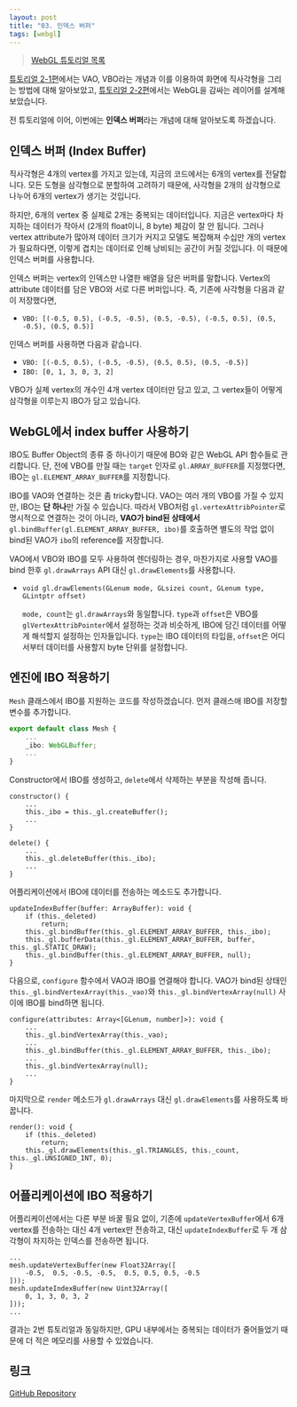 ```yaml
---
layout: post
title: "03. 인덱스 버퍼"
tags: [webgl]
---
```


> [WebGL 튜토리얼 목록]({{site.url}}/1_webgl-tutorials)

[튜토리얼 2-1편]({{site.url}}/2019/04/20/webgl-vao)에서는 VAO, VBO라는 개념과 이를 이용하여 화면에 직사각형을 그리는 방법에 대해 알아보았고, [튜토리얼 2-2편]({{site.url}}/2019/04/20/webgl-mesh)에서는 WebGL을 감싸는 레이어를 설계해 보았습니다.

전 튜토리얼에 이어, 이번에는 **인덱스 버퍼**라는 개념에 대해 알아보도록 하겠습니다.

<!--more-->

## 인덱스 버퍼 (Index Buffer)
직사각형은 4개의 vertex를 가지고 있는데, 지금의 코드에서는 6개의 vertex를 전달합니다. 모든 도형을 삼각형으로 분할하여 고려하기 때문에, 사각형을 2개의 삼각형으로 나누어 6개의 vertex가 생기는 것입니다.

하지만, 6개의 vertex 중 실제로 2개는 중복되는 데이터입니다. 지금은 vertex마다 차지하는 데이터가 작아서 (2개의 float이니, 8 byte) 체감이 잘 안 됩니다. 그러나 vertex attribute가 많아져 데이터 크기가 커지고 모델도 복잡해져 수십만 개의 vertex가 필요하다면, 이렇게 겹치는 데이터로 인해 낭비되는 공간이 커질 것입니다. 이 때문에 인덱스 버퍼를 사용합니다.

인덱스 버퍼는 vertex의 인덱스만 나열한 배열을 담은 버퍼를 말합니다. Vertex의 attribute 데이터를 담은 VBO와 서로 다른 버퍼입니다. 즉, 기존에 사각형을 다음과 같이 저장했다면,

- `VBO: [(-0.5, 0.5), (-0.5, -0.5), (0.5, -0.5), (-0.5, 0.5), (0.5, -0.5), (0.5, 0.5)]`

인덱스 버퍼를 사용하면 다음과 같습니다.

- `VBO: [(-0.5, 0.5), (-0.5, -0.5), (0.5, 0.5), (0.5, -0.5)]`
- `IBO: [0, 1, 3, 0, 3, 2]`

VBO가 실제 vertex의 개수인 4개 vertex 데이터만 담고 있고, 그 vertex들이 어떻게 삼각형을 이루는지 IBO가 담고 있습니다.

## WebGL에서 index buffer 사용하기

IBO도 Buffer Object의 종류 중 하나이기 때문에 BO와 같은 WebGL API 함수들로 관리합니다. 단, 전에 VBO를 만질 때는 `target` 인자로 `gl.ARRAY_BUFFER`를 지정했다면, IBO는 `gl.ELEMENT_ARRAY_BUFFER`를 지정합니다.

IBO를 VAO와 연결하는 것은 좀 tricky합니다. VAO는 여러 개의 VBO를 가질 수 있지만, IBO는 **단 하나**만 가질 수 있습니다. 따라서 VBO처럼 `gl.vertexAttribPointer`로 명시적으로 연결하는 것이 아니라, **VAO가 bind된 상태에서** `gl.bindBuffer(gl.ELEMENT_ARRAY_BUFFER, ibo)`를 호출하면 별도의 작업 없이 bind된 VAO가 `ibo`의 reference를 저장합니다.

VAO에서 VBO와 IBO를 모두 사용하여 렌더링하는 경우, 마찬가지로 사용할 VAO를 bind 한후 `gl.drawArrays` API 대신 `gl.drawElements`를 사용합니다.

- `void gl.drawElements(GLenum mode, GLsizei count, GLenum type, GLintptr offset)`

    `mode, count`는 `gl.drawArrays`와 동일합니다. `type`과 `offset`은 VBO를 `glVertexAttribPointer`에서 설정하는 것과 비슷하게, IBO에 담긴 데이터를 어떻게 해석할지 설정하는 인자들입니다. `type`는 IBO 데이터의 타입을, `offset`은 어디서부터 데이터를 사용할지 byte 단위를 설정합니다.

## 엔진에 IBO 적용하기

`Mesh` 클래스에서 IBO를 지원하는 코드를 작성하겠습니다. 먼저 클래스애 IBO를 저장할 변수를 추가합니다.
```typescript
export default class Mesh {
    ...
    _ibo: WebGLBuffer;
    ...
}
```

Constructor에서 IBO를 생성하고, `delete`에서 삭제하는 부분을 작성해 줍니다.
```
constructor() {
    ...
    this._ibo = this._gl.createBuffer();
    ...
}

delete() {
    ...
    this._gl.deleteBuffer(this._ibo);
    ...
}
```

어플리케이션에서 IBO에 데이터를 전송하는 메소드도 추가합니다.

```
updateIndexBuffer(buffer: ArrayBuffer): void {
    if (this._deleted)
        return;
    this._gl.bindBuffer(this._gl.ELEMENT_ARRAY_BUFFER, this._ibo);
    this._gl.bufferData(this._gl.ELEMENT_ARRAY_BUFFER, buffer, this._gl.STATIC_DRAW);
    this._gl.bindBuffer(this._gl.ELEMENT_ARRAY_BUFFER, null);
}
```

다음으로, `configure` 함수에서 VAO과 IBO를 연결해야 합니다. VAO가 bind된 상태인 `this._gl.bindVertexArray(this._vao)`와 `this._gl.bindVertexArray(null)` 사이에 IBO를 bind하면 됩니다.
```
configure(attributes: Array<[GLenum, number]>): void {
    ...
    this._gl.bindVertexArray(this._vao);
    ...
    this._gl.bindBuffer(this._gl.ELEMENT_ARRAY_BUFFER, this._ibo);
    ...
    this._gl.bindVertexArray(null);
    ...
}
```

마지막으로 `render` 메소드가 `gl.drawArrays` 대신 `gl.drawElements`를 사용하도록 바꿉니다.
```
render(): void {
    if (this._deleted)
        return;
    this._gl.drawElements(this._gl.TRIANGLES, this._count, this._gl.UNSIGNED_INT, 0);
}
```

## 어플리케이션에 IBO 적용하기

어플리케이션에서는 다른 부분 바꿀 필요 없이, 기존에 `updateVertexBuffer`에서 6개 vertex를 전송하는 대신 4개 vertex만 전송하고, 대신 `updateIndexBuffer`로 두 개 삼각형이 차지하는 인덱스를 전송하면 됩니다.

```
...
mesh.updateVertexBuffer(new Float32Array([
    -0.5,  0.5, -0.5, -0.5,  0.5, 0.5, 0.5, -0.5
]));
mesh.updateIndexBuffer(new Uint32Array([
    0, 1, 3, 0, 3, 2
]));
...
```

결과는 2번 튜토리얼과 동일하지만, GPU 내부에서는 중복되는 데이터가 줄어들었기 때문에 더 적은 메모리를 사용할 수 있었습니다.

## 링크

[GitHub Repository](https://github.com/inhibitor1217/webgl-tutorials/tree/master/tutorials/03-index-buffer)